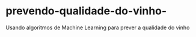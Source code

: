 # prevendo-qualidade-do-vinho-
Usando algoritmos de Machine Learning para prever a qualidade do vinho 
